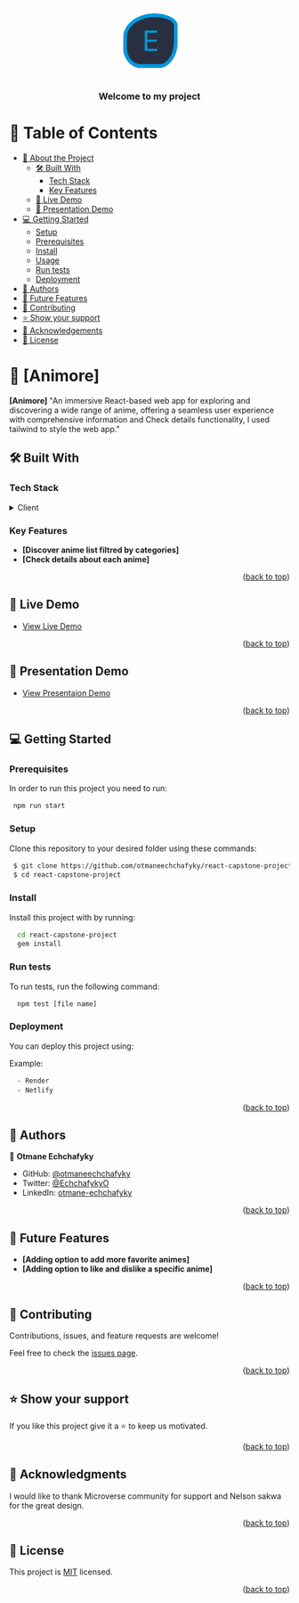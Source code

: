 <a name="readme-top"></a>

<div align="center">
  <!-- You are encouraged to replace this logo with your own! Otherwise you can also remove it. -->
  <img src="./assets/pf-logo.png" alt="logo" width="140"  height="auto" />
  <br/>

  <h3><b>Welcome to my project</b></h3>

</div>

<!-- TABLE OF CONTENTS -->

# 📗 Table of Contents

- [📖 About the Project](#about-project)
  - [🛠 Built With](#built-with)
    - [Tech Stack](#tech-stack)
    - [Key Features](#key-features)
  - [🚀 Live Demo](#live-demo)
  - [🚀 Presentation Demo](#presentation-demo)
- [💻 Getting Started](#getting-started)
  - [Setup](#setup)
  - [Prerequisites](#prerequisites)
  - [Install](#install)
  - [Usage](#usage)
  - [Run tests](#run-tests)
  - [Deployment](#deployment)
- [👥 Authors](#authors)
- [🔭 Future Features](#future-features)
- [🤝 Contributing](#contributing)
- [⭐️ Show your support](#support)
- [🙏 Acknowledgements](#acknowledgements)
- [📝 License](#license)

<!-- PROJECT DESCRIPTION -->

# 📖 [Animore] <a name="about-project"></a>

**[Animore]** "An immersive React-based web app for exploring and discovering a wide range of anime, offering a seamless user experience with comprehensive information and Check details functionality, I used tailwind to style the web app."

## 🛠 Built With <a name="built-with"></a>

### Tech Stack <a name="tech-stack"></a>

<details>
  <summary>Client</summary>
  <ul>
    <li><a href="https://reactjs.org/">React.js</a></li>
  </ul>
  <ul>
    <li><a href="https://reactjs.org/">Tailwind.css</a></li>
  </ul>
</details>


<!-- Features -->

### Key Features <a name="key-features"></a>

- **[Discover anime list filtred by categories]**
- **[Check details about each anime]**

<p align="right">(<a href="#readme-top">back to top</a>)</p>

<!-- LIVE DEMO -->

## 🚀 Live Demo <a name="live-demo"></a>

- [View Live Demo](https://react-capstone-vt4h.onrender.com/)

<p align="right">(<a href="#readme-top">back to top</a>)</p>

<!-- PRESENTATION DEMO -->

## 🚀 Presentation Demo <a name="presentation-demo"></a>

- [View Presentaion Demo](https://www.loom.com/share/84401a6bd6504e7685515490f8e532bd?sid=92a7eca8-1b1d-45da-bbb1-64444c7b4425)

<p align="right">(<a href="#readme-top">back to top</a>)</p>

<!-- GETTING STARTED -->

## 💻 Getting Started <a name="getting-started"></a>

### Prerequisites

In order to run this project you need to run:

```sh
 npm run start 
```

### Setup

Clone this repository to your desired folder using these commands:

```sh
 $ git clone https://github.com/otmaneechchafyky/react-capstone-project.git
 $ cd react-capstone-project
```

 ### Install

Install this project with by running:


```sh
  cd react-capstone-project
  gem install
```

### Run tests

To run tests, run the following command:

```sh
  npm test [file name]
```

### Deployment

You can deploy this project using:

Example:

```sh
  - Render
  - Netlify
```

<p align="right">(<a href="#readme-top">back to top</a>)</p>

<!-- AUTHORS -->

## 👥 Authors <a name="authors"></a>


👤 **Otmane Echchafyky**

- GitHub: [@otmaneechchafyky](https://github.com/otmaneechchafyky)
- Twitter: [@EchchafykyO](https://twitter.com/EchchafykyO)
- LinkedIn: [otmane-echchafyky](https://www.linkedin.com/in/otmane-echchafyky/)

<p align="right">(<a href="#readme-top">back to top</a>)</p>

<!-- FUTURE FEATURES -->

## 🔭 Future Features <a name="future-features"></a>

- **[Adding option to add more favorite animes]**
- **[Adding option to like and dislike a specific anime]**

<p align="right">(<a href="#readme-top">back to top</a>)</p>

<!-- CONTRIBUTING -->

## 🤝 Contributing <a name="contributing"></a>

Contributions, issues, and feature requests are welcome!

Feel free to check the [issues page](https://github.com/otmaneechchafyky/react-capstone-project/issues).

<p align="right">(<a href="#readme-top">back to top</a>)</p>

<!-- SUPPORT -->

## ⭐️ Show your support <a name="support"></a>

If you like this project give it a ⭐️ to keep us motivated.

<p align="right">(<a href="#readme-top">back to top</a>)</p>

<!-- ACKNOWLEDGEMENTS -->

## 🙏 Acknowledgments <a name="acknowledgements"></a>


I would like to thank Microverse community for support and Nelson sakwa for the great design.

<p align="right">(<a href="#readme-top">back to top</a>)</p>

<!-- LICENSE -->

## 📝 License <a name="license"></a>

This project is [MIT](./LICENSE) licensed.

<p align="right">(<a href="#readme-top">back to top</a>)</p>
